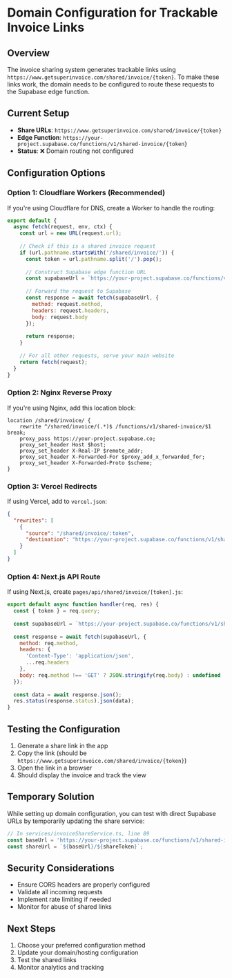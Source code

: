 # Domain Configuration for Trackable Invoice Links

## Overview
The invoice sharing system generates trackable links using `https://www.getsuperinvoice.com/shared/invoice/{token}`. To make these links work, the domain needs to be configured to route these requests to the Supabase edge function.

## Current Setup
- **Share URLs**: `https://www.getsuperinvoice.com/shared/invoice/{token}`
- **Edge Function**: `https://your-project.supabase.co/functions/v1/shared-invoice/{token}`
- **Status**: ❌ Domain routing not configured

## Configuration Options

### Option 1: Cloudflare Workers (Recommended)

If you're using Cloudflare for DNS, create a Worker to handle the routing:

```javascript
export default {
  async fetch(request, env, ctx) {
    const url = new URL(request.url);
    
    // Check if this is a shared invoice request
    if (url.pathname.startsWith('/shared/invoice/')) {
      const token = url.pathname.split('/').pop();
      
      // Construct Supabase edge function URL
      const supabaseUrl = `https://your-project.supabase.co/functions/v1/shared-invoice/${token}`;
      
      // Forward the request to Supabase
      const response = await fetch(supabaseUrl, {
        method: request.method,
        headers: request.headers,
        body: request.body
      });
      
      return response;
    }
    
    // For all other requests, serve your main website
    return fetch(request);
  }
}
```

### Option 2: Nginx Reverse Proxy

If you're using Nginx, add this location block:

```nginx
location /shared/invoice/ {
    rewrite ^/shared/invoice/(.*)$ /functions/v1/shared-invoice/$1 break;
    proxy_pass https://your-project.supabase.co;
    proxy_set_header Host $host;
    proxy_set_header X-Real-IP $remote_addr;
    proxy_set_header X-Forwarded-For $proxy_add_x_forwarded_for;
    proxy_set_header X-Forwarded-Proto $scheme;
}
```

### Option 3: Vercel Redirects

If using Vercel, add to `vercel.json`:

```json
{
  "rewrites": [
    {
      "source": "/shared/invoice/:token",
      "destination": "https://your-project.supabase.co/functions/v1/shared-invoice/:token"
    }
  ]
}
```

### Option 4: Next.js API Route

If using Next.js, create `pages/api/shared/invoice/[token].js`:

```javascript
export default async function handler(req, res) {
  const { token } = req.query;
  
  const supabaseUrl = `https://your-project.supabase.co/functions/v1/shared-invoice/${token}`;
  
  const response = await fetch(supabaseUrl, {
    method: req.method,
    headers: {
      'Content-Type': 'application/json',
      ...req.headers
    },
    body: req.method !== 'GET' ? JSON.stringify(req.body) : undefined
  });
  
  const data = await response.json();
  res.status(response.status).json(data);
}
```

## Testing the Configuration

1. Generate a share link in the app
2. Copy the link (should be `https://www.getsuperinvoice.com/shared/invoice/{token}`)
3. Open the link in a browser
4. Should display the invoice and track the view

## Temporary Solution

While setting up domain configuration, you can test with direct Supabase URLs by temporarily updating the share service:

```typescript
// In services/invoiceShareService.ts, line 89
const baseUrl = 'https://your-project.supabase.co/functions/v1/shared-invoice';
const shareUrl = `${baseUrl}/${shareToken}`;
```

## Security Considerations

- Ensure CORS headers are properly configured
- Validate all incoming requests
- Implement rate limiting if needed
- Monitor for abuse of shared links

## Next Steps

1. Choose your preferred configuration method
2. Update your domain/hosting configuration
3. Test the shared links
4. Monitor analytics and tracking 
